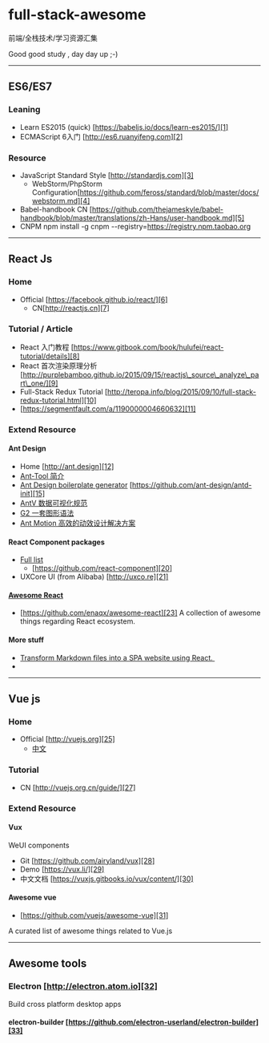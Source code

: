 # full-stack-awesome
前端/全栈技术/学习资源汇集

Good good study , day day up ;-)

---- 
## ES6/ES7
### Leaning 
- Learn ES2015 (quick) [https://babeljs.io/docs/learn-es2015/][1]
- ECMAScript 6入门 [http://es6.ruanyifeng.com][2]

### Resource
- JavaScript Standard Style [http://standardjs.com][3]
	- WebStorm/PhpStorm Configuration[https://github.com/feross/standard/blob/master/docs/webstorm.md][4]
- Babel-handbook CN [https://github.com/thejameskyle/babel-handbook/blob/master/translations/zh-Hans/user-handbook.md][5]
- CNPM
		npm install -g cnpm --registry=https://registry.npm.taobao.org

---- 
## React Js

### Home
- Official  [https://facebook.github.io/react/][6]
	- CN[http://reactjs.cn][7]
### Tutorial / Article
- React 入门教程 [https://www.gitbook.com/book/hulufei/react-tutorial/details][8]
- React 首次渲染原理分析 [http://purplebamboo.github.io/2015/09/15/reactjs\_source\_analyze\_part\_one/][9]
- Full-Stack Redux Tutorial  [http://teropa.info/blog/2015/09/10/full-stack-redux-tutorial.html][10]
- [https://segmentfault.com/a/1190000004660632][11]

### Extend Resource
#### Ant Design
- Home [http://ant.design][12]
- [Ant-Tool 简介][13] 
- [Ant Design boilerplate generator][14]  [https://github.com/ant-design/antd-init][15]
- [AntV 数据可视化规范][16]
- [G2 一套图形语法][17] 
- [Ant Motion 高效的动效设计解决方案][18]  

#### React Component packages
- [Full list][19]
	- [https://github.com/react-component][20]
- UXCore UI (from Alibaba) [http://uxco.re][21]

#### [Awesome React][22]
- [https://github.com/enaqx/awesome-react][23]
A collection of awesome things regarding React ecosystem.

#### More stuff
- [Transform Markdown files into a SPA website using React. ][24]
- 

---- 
## Vue js

### Home
- Official [http://vuejs.org][25]
	- [中文][26]
### Tutorial
-  CN [http://vuejs.org.cn/guide/][27]

### Extend Resource

#### Vux 

WeUI components
- Git [https://github.com/airyland/vux][28]
- Demo [https://vux.li/][29]
- 中文文档 [https://vuxjs.gitbooks.io/vux/content/][30]


####  Awesome vue 

- [https://github.com/vuejs/awesome-vue][31]

A curated list of awesome things related to Vue.js 

---- 

## Awesome tools

### Electron [http://electron.atom.io][32]
Build cross platform desktop apps
#### electron-builder [https://github.com/electron-userland/electron-builder][33]

[1]:	https://babeljs.io/docs/learn-es2015/
[2]:	http://es6.ruanyifeng.com
[3]:	http://standardjs.com "http://standardjs.com"
[4]:	https://github.com/feross/standard/blob/master/docs/webstorm.md
[5]:	https://github.com/thejameskyle/babel-handbook/blob/master/translations/zh-Hans/user-handbook.md
[6]:	https://facebook.github.io/react/
[7]:	http://reactjs.cn
[8]:	https://www.gitbook.com/book/hulufei/react-tutorial/details
[9]:	http://purplebamboo.github.io/2015/09/15/reactjs_source_analyze_part_one/
[10]:	http://teropa.info/blog/2015/09/10/full-stack-redux-tutorial.html "Full-Stack Redux Tutorial "
[11]:	https://segmentfault.com/a/1190000004660632
[12]:	http://ant.design
[13]:	http://ant-tool.github.io/quick-start.html
[14]:	https://github.com/ant-design/antd-init
[15]:	https://github.com/ant-design/antd-init
[16]:	https://antv.alipay.com
[17]:	https://g2.alipay.com
[18]:	[http://motion.ant.design/]
[19]:	http://react-component.github.io/badgeboard/
[20]:	https://github.com/react-component
[21]:	http://uxco.re
[22]:	https://github.com/enaqx/awesome-react
[23]:	https://github.com/enaqx/awesome-react
[24]:	https://github.com/benjycui/bisheng
[25]:	http://vuejs.org
[26]:	http://vuejs.org.cn/ "中文"
[27]:	http://vuejs.org.cn/guide/
[28]:	https://github.com/airyland/vux
[29]:	https://vux.li/#!/
[30]:	https://vuxjs.gitbooks.io/vux/content/
[31]:	https://github.com/vuejs/awesome-vue
[32]:	http://electron.atom.io
[33]:	https://github.com/electron-userland/electron-builder